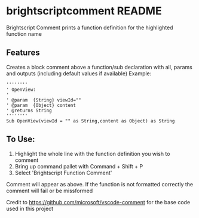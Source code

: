 # brightscriptcomment README

Brightscript Comment prints a function definition for the highlighted function name

## Features

Creates a block comment above a function/sub declaration with all, params and outputs (including default values if available)
Example: 

    ''''''''
    ' OpenView:
    '
    ' @param  {String} viewId=""
    ' @param  {Object} content
    ' @returns String
    ''''''''
    Sub OpenView(viewId = "" as String,content as Object) as String

## To Use:
1. Highlight the whole line with the function definition you wish to comment 
2. Bring up command pallet with Command + Shift + P 
3. Select 'Brightscript Function Comment'

Comment will appear as above. 
If the function is not formatted correctly the comment will fail or be missformed 

Credit to https://github.com/microsoft/vscode-comment for the base code used in this project
